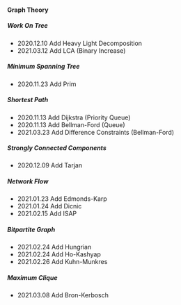 #### Graph Theory

##### Work On Tree

- 2020.12.10 Add Heavy Light Decomposition
- 2021.03.12 Add LCA (Binary Increase)

##### Minimum Spanning Tree

- 2020.11.23 Add Prim

##### Shortest Path

- 2020.11.13 Add Dijkstra (Priority Queue)
- 2020.11.13 Add Bellman-Ford (Queue)
- 2021.03.23 Add Difference Constraints (Bellman-Ford)

##### Strongly Connected Components

- 2020.12.09 Add Tarjan

##### Network Flow

- 2021.01.23 Add Edmonds-Karp
- 2021.01.24 Add Dicnic
- 2021.02.15 Add ISAP

##### Bitpartite Graph

- 2021.02.24 Add Hungrian
- 2021.02.24 Add Ho-Kashyap
- 2021.02.26 Add Kuhn-Munkres

##### Maximum Clique

- 2021.03.08 Add Bron-Kerbosch